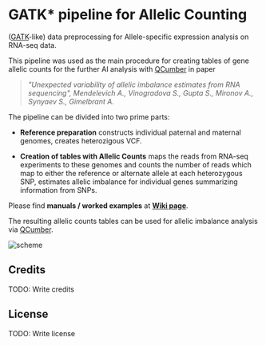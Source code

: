 # GATK* pipeline for Allelic Counting
([GATK](https://genomebiology.biomedcentral.com/articles/10.1186/s13059-015-0762-6)-like) data preprocessing for Allele-specific expression analysis on RNA-seq data.

This pipeline was used as the main procedure for creating tables of gene allelic counts for the further AI analysis with [QCumber](https://github.com/gimelbrantlab/QCumber) in paper

>_"Unexpected variability of allelic imbalance estimates from RNA sequencing", Mendelevich A.*, Vinogradova S.*, Gupta S., Mironov A., Synyaev S., Gimelbrant A._

The pipeline can be divided into two prime parts:

* **Reference preparation**
  constructs individual paternal and maternal genomes, creates heterozigous VCF.

* **Creation of tables with Allelic Counts**
  maps the reads from RNA-seq experiments to these genomes and counts the number of reads which map to either the reference or alternate allele at each heterozygous SNP, estimates allelic imbalance for individual genes summarizing information from SNPs.

Please find **manuals / worked examples** at **[Wiki page](https://github.com/gimelbrantlab/GATKstar/wiki)**.

The resulting allelic counts tables can be used for allelic imbalance analysis via [QCumber](https://github.com/gimelbrantlab/QCumber).


![scheme]()



## Credits
TODO: Write credits

## License
TODO: Write license








